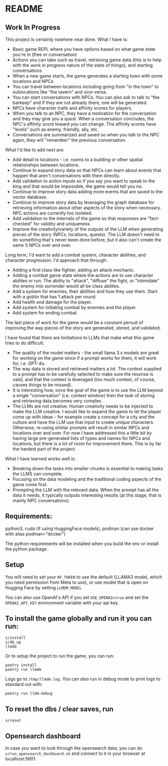 # README

## Work In Progress

This project is certainly nowhere near done. What I have is:
 - Basic game REPL where you have options based on what game state you're in (free or conversation)
 - Actions you can take such as travel, retrieving game data (this is to help with the work in progress nature of the state of things), and starting conversations
 - When a new game starts, the game generates a starting town with some locations and NPCs
 - You can travel between locations including going from "in the town" to sublocations like "the tavern" and vice-versa.
 - You can start conversations with NPCs. You can also ask to talk to "the barkeep" and if they are not already there, one will be generated.
 - NPCs have character traits and affinity scores for players.
 - When you talk to an NPC, they have a motivation for the conversation and they may give you a quest. When a conversation concludes, the NPC's affinity score toward you can change. The affinity scores have "levels" such as enemy, friendly, ally, etc.
 - Conversations are summarized and saved so when you talk to the NPC again, they will "remember" the previous conversation.

What I'd like to add next are:
 - Add detail to locations - i.e. rooms to a building or other spatial relationships between locations.
 - Continue to expand story data so that NPCs can learn about events that happen that aren't conversations with them directly.
 - Add validation to action inputs so if you say you want to speak to the king and that would be impossible, the game would tell you no.
 - Continue to improve story data adding more events that are saved to the vector database.
 - Continue to improve story data by leveraging the graph database for retrieving information about other aspects of the story when necessary. NPC actions are currently too isolated.
 - Add validation to the internals of the game so that responses are "fact-checked" for validity and uniqueness.
 - Improve the creativity/variety of the outputs of the LLM when generating pieces of the story (NPCs, locations, quests). The LLM doesn't need to do something that's never been done before, but it also can't create the same 5 NPCs over and over.


Long term, I'd want to add a combat system, character abilities, and character progression. I'd approach that through:
 - Adding a first class like fighter, adding an attack mechanic.
 - Adding a combat game state where the actions are to use character abilites or run. The ability to "attack", "diffuse" the fight, or "intimidate" the enemy into surrender would all be class abilites.
 - Add a system for enemies, their abilities and how they use them. Start with a goblin that has 1 attack per round.
 - Add health and damage for the player.
 - Add system for initiating combat by enemies and the player.
 - Add system for ending combat.


The last piece of work for the game would be a constant persuit of improving the way pieces of the story are generated, stored, and validated.

I have found that there are limitations to LLMs that make what this game tries to do difficult:
 - The quality of the model matters - the small llama 3.x models are great for working on the game since if a prompt works for them, it will work for, i.e. GPT-4o.
 - The way data is stored and retrieved matters a lot. The context supplied to a prompt has to be carefully selected to make sure the resonse is valid, and that the context is leveraged (too much context, of course, causes things to be missed).
 - It is interesting how, once the goal of the game is to use the LLM beyond a single "conversation" (i.e. context window) then the task of storing and retrieving data becomes very complex.
 - The LLMs are not creative. Human creativity needs to be injected to make the LLM creative. I would like to expand the game to let the player come up with ideas - for example create a concept for a city and the culture and have the LLM use that input to create unique characters. Otherwise, re-using similar prompts will result in similar NPCs and locations over and over. For now I have addressed this a little bit by having large pre-generated lists of types and names for NPCs and locations, but there is a lot of room for improvement there. This is by far the hardest part of the project.

What I have learned works well is:
 - Breaking down the tasks into smaller chunks is essential to making tasks the LLMS can complete.
 - Focusing on the data modeling and the traditional coding aspects of the game come first.
 - Prompting the LLM with the relevant data. When the prompt has all the data it needs, it typically outputs interesting results (at this stage, that is mainly NPC conversations).

## Requirements:

python3, cuda (if using HuggingFace models), podman (can use docker with alias podman="docker")

The python requirements will be installed when you build the env or install the python package.


## Setup

You will need to set your `HF_TOKEN` to use the default (LLAMA3 model, which you need permission from Meta to use), or use model that is open on Hugging Face by setting `LLMDM_MODEL`

You can also use OpenAI's API if you set `USE_OPENAI=true` and set the `OPENAI_API_KEY` environment variable with your api key.

## To install the game globally and run it you can run:
```
s/install
s/db_up
llmdm
```

Or to setup the project to run the game, you can run:
```
poetry install
poetry run llmdm
```

Logs go to `/tmp/llmdm.log`.
You can also run in debug mode to print logs to standard out with:
```
poetry run lldm-debug
```


## To reset the dbs / clear saves, run
```
s/reset
```

## Opensearch dashboard

In case you want to look through the opensearch data, you can do `s/run_opensearch_dashboard.sh`
and connect to it in your browser at localhost:5601.
